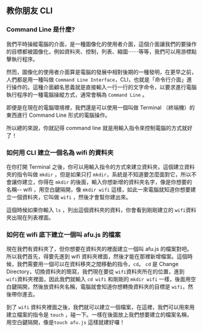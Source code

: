 ## 教你朋友 CLI

### Command Line 是什麼?
我們平時操縱電腦的介面，是一種圖像化的使用者介面，這個介面讓我們的要操作的目標都被圖像化，例如資料夾、控制，列表、縮圖⋯⋯等等，我們可以用游標點擊執行程序。

然而，圖像化的使用者介面算是電腦的發展中相對後期的一種發明，在更早之前，人們都是用一種叫做 `Command Line Interface`，CLI，也就是「命令行介面」進行操作的。這種介面顧名思義就是直接輸入一行一行的文字命令，以要求進行電腦執行程序的一種電腦操縱方式，通常會稱為  `Command Line` 。

即便是在現在的電腦環境裡，我們還是可以使用一個叫做 Terminal （終端機）的東西進行  Command Line 形式的電腦操作。

所以總的來說，你就記得 command line 就是用輸入指令來控制電腦的方式就好了！

### 如何用 CLI 建立一個名為 wifi 的資料夾

在你打開 Terminal 之後，你可以用輸入指令的方式來建立資料夾，這個建立資料夾的指令叫做 `mkdir` ，但是如果只打 `mkdir`，系統是不知道要怎麼面對它，所以不會讓你建立，你得在 `mkdir` 的後面，輸入你想新增的資料夾名字，像是你想要的名稱-- wifi ，用空白鍵隔開，像 `mkdir wifi` 這樣，如此一來電腦就知道你想要建立一個資料夾，它叫做 `wifi` ，然後才會幫你建出來。

這個時候如果你輸入 `ls` ，列出這個資料夾的資料，你會看到剛剛建立的 `wifi`資料夾出現在列表裡面。 

### 如何在 wifi 底下建立一個叫 afu.js 的檔案
現在我們有資料夾了，但你想要在資料夾的裡面建立一個叫 afu.js 的檔案對吧。<br/>所以我們首先，得要先進到 wifi 資料夾裡面，然後才能在那裡新增檔案。這個時候，我們需要用一個可以在資料移夾之間移動的指令，`cd`。 `cd` 是 Change Directory，切換資料夾的簡寫，我們現在要從 `wifi`資料夾所在的位置，進到 `wifi`資料夾裡面，因此我們就輸入 `cd wifi` 和剛剛的 `mkdir wifi` 一樣，後面用空白鍵隔開，然後放資料夾名稱，電腦就會知道你想轉換資料夾的目標是 `wifi`，然後帶你進去。

到了 `wifi` 資料夾裡面之後，我們就可以建立一個檔案，在這裡，我們可以用來用建立檔案的指令是 `touch` ，碰一下。一樣在後面放上我們想要建立的檔案名稱，用空白鍵隔開，像是`touch afu.js` 這樣就建好囉！
